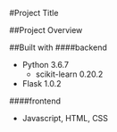 #Project Title

##Project Overview

##Built with
####backend
*	Python 3.6.7
	*	scikit-learn 0.20.2
*	Flask 1.0.2


####frontend
*	Javascript, HTML, CSS